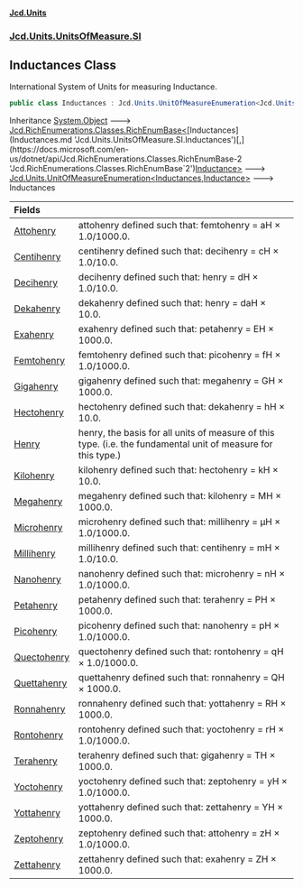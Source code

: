 #### [Jcd.Units](index.md 'index')
### [Jcd.Units.UnitsOfMeasure.SI](Jcd.Units.UnitsOfMeasure.SI.md 'Jcd.Units.UnitsOfMeasure.SI')

## Inductances Class

International System of Units for measuring Inductance.

```csharp
public class Inductances : Jcd.Units.UnitOfMeasureEnumeration<Jcd.Units.UnitsOfMeasure.SI.Inductances, Jcd.Units.UnitTypes.Inductance>
```

Inheritance [System.Object](https://docs.microsoft.com/en-us/dotnet/api/System.Object 'System.Object') &#129106; [Jcd.RichEnumerations.Classes.RichEnumBase&lt;](https://docs.microsoft.com/en-us/dotnet/api/Jcd.RichEnumerations.Classes.RichEnumBase-2 'Jcd.RichEnumerations.Classes.RichEnumBase`2')[Inductances](Inductances.md 'Jcd.Units.UnitsOfMeasure.SI.Inductances')[,](https://docs.microsoft.com/en-us/dotnet/api/Jcd.RichEnumerations.Classes.RichEnumBase-2 'Jcd.RichEnumerations.Classes.RichEnumBase`2')[Inductance](Inductance.md 'Jcd.Units.UnitTypes.Inductance')[&gt;](https://docs.microsoft.com/en-us/dotnet/api/Jcd.RichEnumerations.Classes.RichEnumBase-2 'Jcd.RichEnumerations.Classes.RichEnumBase`2') &#129106; [Jcd.Units.UnitOfMeasureEnumeration&lt;](UnitOfMeasureEnumeration_TEnumeration,TEnumerated_.md 'Jcd.Units.UnitOfMeasureEnumeration<TEnumeration,TEnumerated>')[Inductances](Inductances.md 'Jcd.Units.UnitsOfMeasure.SI.Inductances')[,](UnitOfMeasureEnumeration_TEnumeration,TEnumerated_.md 'Jcd.Units.UnitOfMeasureEnumeration<TEnumeration,TEnumerated>')[Inductance](Inductance.md 'Jcd.Units.UnitTypes.Inductance')[&gt;](UnitOfMeasureEnumeration_TEnumeration,TEnumerated_.md 'Jcd.Units.UnitOfMeasureEnumeration<TEnumeration,TEnumerated>') &#129106; Inductances

| Fields | |
| :--- | :--- |
| [Attohenry](Inductances.Attohenry.md 'Jcd.Units.UnitsOfMeasure.SI.Inductances.Attohenry') | attohenry defined such that: femtohenry = aH × 1.0/1000.0. |
| [Centihenry](Inductances.Centihenry.md 'Jcd.Units.UnitsOfMeasure.SI.Inductances.Centihenry') | centihenry defined such that: decihenry = cH × 1.0/10.0. |
| [Decihenry](Inductances.Decihenry.md 'Jcd.Units.UnitsOfMeasure.SI.Inductances.Decihenry') | decihenry defined such that: henry = dH × 1.0/10.0. |
| [Dekahenry](Inductances.Dekahenry.md 'Jcd.Units.UnitsOfMeasure.SI.Inductances.Dekahenry') | dekahenry defined such that: henry = daH × 10.0. |
| [Exahenry](Inductances.Exahenry.md 'Jcd.Units.UnitsOfMeasure.SI.Inductances.Exahenry') | exahenry defined such that: petahenry = EH × 1000.0. |
| [Femtohenry](Inductances.Femtohenry.md 'Jcd.Units.UnitsOfMeasure.SI.Inductances.Femtohenry') | femtohenry defined such that: picohenry = fH × 1.0/1000.0. |
| [Gigahenry](Inductances.Gigahenry.md 'Jcd.Units.UnitsOfMeasure.SI.Inductances.Gigahenry') | gigahenry defined such that: megahenry = GH × 1000.0. |
| [Hectohenry](Inductances.Hectohenry.md 'Jcd.Units.UnitsOfMeasure.SI.Inductances.Hectohenry') | hectohenry defined such that: dekahenry = hH × 10.0. |
| [Henry](Inductances.Henry.md 'Jcd.Units.UnitsOfMeasure.SI.Inductances.Henry') | henry, the basis for all units of measure of this type. (i.e. the fundamental unit of measure for this type.) |
| [Kilohenry](Inductances.Kilohenry.md 'Jcd.Units.UnitsOfMeasure.SI.Inductances.Kilohenry') | kilohenry defined such that: hectohenry = kH × 10.0. |
| [Megahenry](Inductances.Megahenry.md 'Jcd.Units.UnitsOfMeasure.SI.Inductances.Megahenry') | megahenry defined such that: kilohenry = MH × 1000.0. |
| [Microhenry](Inductances.Microhenry.md 'Jcd.Units.UnitsOfMeasure.SI.Inductances.Microhenry') | microhenry defined such that: millihenry = μH × 1.0/1000.0. |
| [Millihenry](Inductances.Millihenry.md 'Jcd.Units.UnitsOfMeasure.SI.Inductances.Millihenry') | millihenry defined such that: centihenry = mH × 1.0/10.0. |
| [Nanohenry](Inductances.Nanohenry.md 'Jcd.Units.UnitsOfMeasure.SI.Inductances.Nanohenry') | nanohenry defined such that: microhenry = nH × 1.0/1000.0. |
| [Petahenry](Inductances.Petahenry.md 'Jcd.Units.UnitsOfMeasure.SI.Inductances.Petahenry') | petahenry defined such that: terahenry = PH × 1000.0. |
| [Picohenry](Inductances.Picohenry.md 'Jcd.Units.UnitsOfMeasure.SI.Inductances.Picohenry') | picohenry defined such that: nanohenry = pH × 1.0/1000.0. |
| [Quectohenry](Inductances.Quectohenry.md 'Jcd.Units.UnitsOfMeasure.SI.Inductances.Quectohenry') | quectohenry defined such that: rontohenry = qH × 1.0/1000.0. |
| [Quettahenry](Inductances.Quettahenry.md 'Jcd.Units.UnitsOfMeasure.SI.Inductances.Quettahenry') | quettahenry defined such that: ronnahenry = QH × 1000.0. |
| [Ronnahenry](Inductances.Ronnahenry.md 'Jcd.Units.UnitsOfMeasure.SI.Inductances.Ronnahenry') | ronnahenry defined such that: yottahenry = RH × 1000.0. |
| [Rontohenry](Inductances.Rontohenry.md 'Jcd.Units.UnitsOfMeasure.SI.Inductances.Rontohenry') | rontohenry defined such that: yoctohenry = rH × 1.0/1000.0. |
| [Terahenry](Inductances.Terahenry.md 'Jcd.Units.UnitsOfMeasure.SI.Inductances.Terahenry') | terahenry defined such that: gigahenry = TH × 1000.0. |
| [Yoctohenry](Inductances.Yoctohenry.md 'Jcd.Units.UnitsOfMeasure.SI.Inductances.Yoctohenry') | yoctohenry defined such that: zeptohenry = yH × 1.0/1000.0. |
| [Yottahenry](Inductances.Yottahenry.md 'Jcd.Units.UnitsOfMeasure.SI.Inductances.Yottahenry') | yottahenry defined such that: zettahenry = YH × 1000.0. |
| [Zeptohenry](Inductances.Zeptohenry.md 'Jcd.Units.UnitsOfMeasure.SI.Inductances.Zeptohenry') | zeptohenry defined such that: attohenry = zH × 1.0/1000.0. |
| [Zettahenry](Inductances.Zettahenry.md 'Jcd.Units.UnitsOfMeasure.SI.Inductances.Zettahenry') | zettahenry defined such that: exahenry = ZH × 1000.0. |
